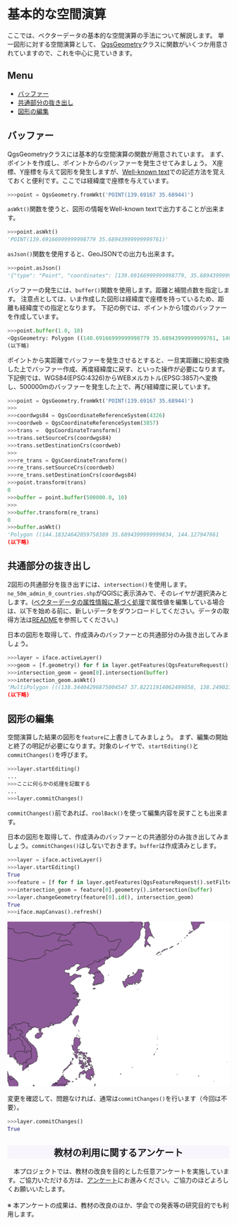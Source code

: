 # 基本的な空間演算
ここでは、ベクターデータの基本的な空間演算の手法について解説します。
単一図形に対する空間演算として、 [QgsGeometry](https://qgis.org/api/classQgsGeometry.html)クラスに関数がいくつか用意されていますので、これを中心に見ていきます。

**Menu**
-----
- [バッファー](#バッファー)
- [共通部分の抜き出し](#共通部分の抜き出し)
- [図形の編集](#図形の編集)

## <a name="バッファー"></a>バッファー
QgsGeometryクラスには基本的な空間演算の関数が用意されています。
まず、ポイントを作成し、ポイントからのバッファーを発生させてみましょう。
X座標、Y座標を与えて図形を発生しますが、[Well-known text](https://en.wikipedia.org/wiki/Well-known_text_representation_of_geometry)での記述方法を覚えておくと便利です。ここでは経緯度で座標を与えています。

```Python
>>>point = QgsGeometry.fromWkt('POINT(139.69167 35.68944)')
```

`asWkt()`関数を使うと、図形の情報をWell-known textで出力することが出来ます。

```Python
>>>point.asWkt()
'POINT(139.69166999999998779 35.68943999999999761)'
```

`asJson()`関数を使用すると、GeoJSONでの出力も出来ます。

```Python
>>>point.asJson()
'{"type": "Point", "coordinates": [139.69166999999998779, 35.68943999999999761]}'
```

バッファーの発生には、`buffer()`関数を使用します。距離と補間点数を指定します。
注意点としては、いま作成した図形は経緯度で座標を持っているため、距離も経緯度での指定となります。
下記の例では、ポイントから1度のバッファーを作成しています。

```Python
>>>point.buffer(1.0, 10)
<QgsGeometry: Polygon ((140.69166999999998779 35.68943999999999761, 140.67935834059511535 35.53300553495976999, 140.64272651629514144
(以下略)
```

ポイントから実距離でバッファーを発生させるとすると、一旦実距離に投影変換した上でバッファー作成、再度経緯度に戻す、といった操作が必要になります。
下記例では、WGS84(EPSG:4326)からWEBメルカトル(EPSG:3857)へ変換し、500000mのバッファーを発生した上で、再び経緯度に戻しています。

```Python
>>>point = QgsGeometry.fromWkt('POINT(139.69167 35.68944)')
>>>
>>>coordwgs84 = QgsCoordinateReferenceSystem(4326)
>>>coordweb = QgsCoordinateReferenceSystem(3857)
>>>trans =  QgsCoordinateTransform()
>>>trans.setSourceCrs(coordwgs84)
>>>trans.setDestinationCrs(coordweb)
>>>
>>>re_trans = QgsCoordinateTransform()
>>>re_trans.setSourceCrs(coordweb)
>>>re_trans.setDestinationCrs(coordwgs84)
>>>point.transform(trans)
0
>>>buffer = point.buffer(500000.0, 10)
>>>
>>>buffer.transform(re_trans)
0
>>>buffer.asWkt()
'Polygon ((144.18324642059758389 35.6894399999999834, 144.127947661
(以下略)
```


## <a name="共通部分の抜き出し"></a>共通部分の抜き出し
2図形の共通部分を抜き出すには、`intersection()`を使用します。
`ne_50m_admin_0_countries.shp`がQGISに表示済みで、そのレイヤが選択済みとします。([ベクターデータの属性情報に基づく処理]で属性値を編集している場合は、以下を始める前に、新しいデータをダウンロードしてください。データの取得方法は[README]を参照してください。)

[ベクターデータの属性情報に基づく処理]:../03/03.md
[README]:../README.md

日本の図形を取得して、作成済みのバッファーとの共通部分のみ抜き出してみましょう。

```Python
>>>layer = iface.activeLayer()
>>>geom = [f.geometry() for f in layer.getFeatures(QgsFeatureRequest().setFilterExpression('"NAME" = \'Japan\''))]
>>>intersection_geom = geom[0].intersection(buffer)
>>>intersection_geom.asWkt()
'MultiPolygon (((138.34404296875004547 37.82211914062499858, 138.2490234375 37.819580078125, 138.22519531250003411
(以下略)
```

## <a name="図形の編集"></a>図形の編集
空間演算した結果の図形を`feature`に上書きしてみましょう。
まず、編集の開始と終了の明記が必要になります。対象のレイヤで、`startEditing()`と`commitChanges()`を呼びます。

```Python
>>>layer.startEditing()
...
>>>ここに何らかの処理を記載する
...
>>>layer.commitChanges()
```

`commitChanges()`前であれば、`roolBack()`を使って編集内容を戻すことも出来ます。

日本の図形を取得して、作成済みのバッファーとの共通部分のみ抜き出してみましょう。`commitChanges()`はしないでおきます。`buffer`は作成済みとします。

```Python
>>>layer = iface.activeLayer()
>>>layer.startEditing()
True
>>>feature = [f for f in layer.getFeatures(QgsFeatureRequest().setFilterExpression('"NAME" = \'Japan\''))]
>>>intersection_geom = feature[0].geometry().intersection(buffer)
>>>layer.changeGeometry(feature[0].id(), intersection_geom)
True
>>>iface.mapCanvas().refresh()
```

![intersections](./pic/5pic-1.png)

変更を確認して、問題なければ、通常は`commitChanges()`を行います（今回は不要）。

```Python
>>>layer.commitChanges()
True
```

<h2 style="background-color:#F8F5FD;text-align:center;">教材の利用に関するアンケート</h2>　本プロジェクトでは、教材の改良を目的とした任意アンケートを実施しています。ご協力いただける方は、<a href="https://docs.google.com/forms/d/1r8RTFK3CPo4xNM6SdOEsAtdA0CrChD6KPVVU9kRxWRs/">アンケート</a>にお進みください。ご協力のほどよろしくお願いいたします。<br><br>※ 本アンケートの成果は、教材の改良のほか、学会での発表等の研究目的でも利用します。
